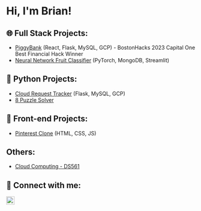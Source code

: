 <h1>Hi, I'm Brian!</h1>

<h2>🌐 Full Stack Projects:</h2>

<ul>
  <li><a href="https://github.com/brianwong778/PiggyBank-BostonHacks">PiggyBank</a> (React, Flask, MySQL, GCP) - BostonHacks 2023 Capital One Best Financial Hack Winner</li>
  <li><a href="https://github.com/brianwong778/Neural-Network-Fruit-Classifier">Neural Network Fruit Classifier</a> (PyTorch, MongoDB, Streamlit)</li>
</ul>

<h2>🐍 Python Projects:</h2>

<ul>
  <li><a href="https://github.com/brianwong778/Cloud-Request-Tracker">Cloud Request Tracker</a> (Flask, MySQL, GCP)</li>
  <li><a href="https://github.com/brianwong778/Eight-Puzzle-Solver">8 Puzzle Solver</a></li>
</ul>

<h2>🎨 Front-end Projects:</h2>

<ul>
  <li><a href="https://github.com/brianwong778/Pinterest-Clone">Pinterest Clone</a> (HTML, CSS, JS)</li>
</ul>

<h2>Others:</h2>

<ul>
  <li><a href="https://github.com/brianwong778/Cloud-Computing-DS561">Cloud Computing - DS561</a></li>
</ul>

<h2>🤳 Connect with me:</h2>

<p>
  <a href="https://www.linkedin.com/in/brianwong778/">
    <img align="left" alt="Brian Wong | LinkedIn" width="22px" src="https://cdn.jsdelivr.net/npm/simple-icons@v3/icons/linkedin.svg"/>
  </a>
</p>

<!-- Clear the float -->
<div style="clear: both;"></div>
